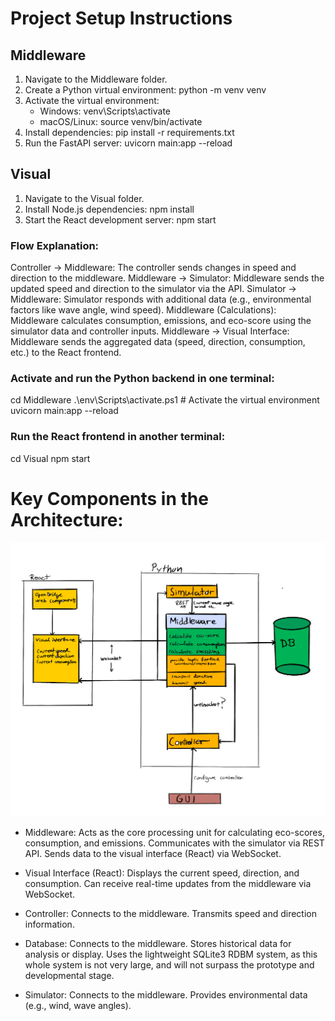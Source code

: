 # Project Setup Instructions

## Middleware

1. Navigate to the Middleware folder.
2. Create a Python virtual environment:
   python -m venv venv
3. Activate the virtual environment:
   - Windows: venv\Scripts\activate
   - macOS/Linux: source venv/bin/activate
4. Install dependencies:
   pip install -r requirements.txt
5. Run the FastAPI server:
   uvicorn main:app --reload

## Visual

1. Navigate to the Visual folder.
2. Install Node.js dependencies:
   npm install
3. Start the React development server:
   npm start

### Flow Explanation:

Controller → Middleware: The controller sends changes in speed and direction to the middleware.
Middleware → Simulator: Middleware sends the updated speed and direction to the simulator via the API.
Simulator → Middleware: Simulator responds with additional data (e.g., environmental factors like wave angle, wind speed).
Middleware (Calculations): Middleware calculates consumption, emissions, and eco-score using the simulator data and controller inputs.
Middleware → Visual Interface: Middleware sends the aggregated data (speed, direction, consumption, etc.) to the React frontend.

### Activate and run the Python backend in one terminal:

cd Middleware
.\env\Scripts\activate.ps1 # Activate the virtual environment
uvicorn main:app --reload

### Run the React frontend in another terminal:

cd Visual
npm start

# Key Components in the Architecture:

<img src="./images/Architecture_draft_2.png" alt="First draft of the program architecture" width="800"/>

- Middleware: Acts as the core processing unit for calculating eco-scores, consumption, and emissions. Communicates with the simulator via REST API. Sends data to the visual interface (React) via WebSocket.

- Visual Interface (React): Displays the current speed, direction, and consumption. Can receive real-time updates from the middleware via WebSocket.

- Controller: Connects to the middleware. Transmits speed and direction information.

- Database: Connects to the middleware. Stores historical data for analysis or display. Uses the lightweight SQLite3 RDBM system, as this whole system is not very large, and will not surpass the prototype and developmental stage.

- Simulator: Connects to the middleware. Provides environmental data (e.g., wind, wave angles).
